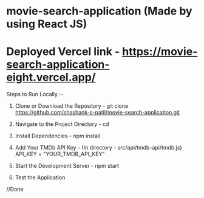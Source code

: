 # movie-search-application (Made by using React JS)
# Deployed Vercel link -  https://movie-search-application-eight.vercel.app/

Steps to Run Locally :-

1) Clone or Download the Repository -
   git clone https://github.com/shashank-s-patil/movie-search-application.git

2) Navigate to the Project Directory -
   cd <project-folder-name>

3) Install Dependencies -
   npm install

4) Add Your TMDb API Key -
   (In directory - src/api/tmdb-api/tmdb.js)
   API_KEY = "YOUR_TMDB_API_KEY"

5) Start the Development Server -
   npm start

6) Test the Application


//Done

   
